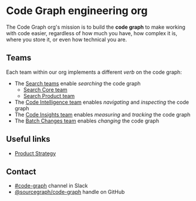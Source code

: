 # Code Graph engineering org

The Code Graph org's mission is to build the **code graph** to make working with code easier, regardless of how much you have, how complex it is, where you store it, or even how technical you are.

## Teams

Each team within our org implements a different _verb_ on the code graph:

- The [Search teams](./search/index.md) enable _searching_ the code graph
  - [Search Core team](./search/core.md)
  - [Search Product team](./search/product.md)
- The [Code Intelligence team](./code-intelligence/index.md) enables _navigating_ and _inspecting_ the code graph
- The [Code Insights team](./code-insights/index.md) enables _measuring_ and _tracking_ the code graph
- The [Batch Changes team](./batch-changes/index.md) enables _changing_ the code graph

## Useful links

- [Product Strategy](../../direction/code-graph)

## Contact

- [#code-graph](https://sourcegraph.slack.com/archives/C02E3R101L3) channel in Slack
- [@sourcegraph/code-graph](https://github.com/orgs/sourcegraph/teams/code-graph) handle on GitHub
